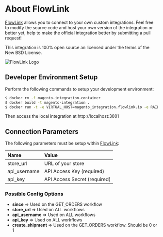 # About FlowLink

[FlowLink](http://flowlink.io/) allows you to connect to your own custom integrations.
Feel free to modify the source code and host your own version of the integration
or better yet, help to make the official integration better by submitting a pull request!

This integration is 100% open source an licensed under the terms of the New BSD License.

![FlowLink Logo](http://flowlink.io/wp-content/uploads/logo-1.png)


## Developer Environment Setup
Perform the following commands to setup your development environment:

```sh
$ docker rm -f magento-integration-container
$ docker build -t magento-integration .
$ docker run -t -e VIRTUAL_HOST=magento_integration.flowlink.io -e RAILS_ENV=development -v $PWD:/app -p 3000:5000 --name magento-integration-container magento-integration
```

Then access the local integration at http://localhost:3001

## Connection Parameters

The following parameters must be setup within [FlowLink](http://flowlink.io/):

| Name | Value |
| :----| :-----|
| store_url | URL of your store |
| api_username | API Access Key (required) |
| api_key | API Access Secret (required) |

### Possible Config Options
* __since__ => Used on the GET_ORDERS workflow
* __store_url__ => Used on ALL workflows
* __api_username__ => Used on ALL workflows
* __api_key__ => Used on ALL workflows
* __create_shipment__ => Used on the GET_ORDERS workflow. Should be 0 or 1